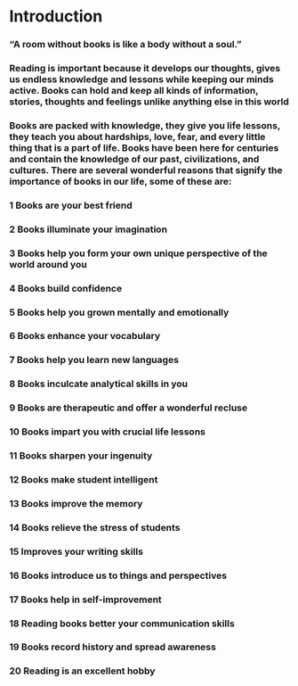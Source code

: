 # Introduction
### “A room without books is like a body without a soul.”
### Reading is important because it develops our thoughts, gives us endless knowledge and lessons while keeping our minds active. Books can hold and keep all kinds of information, stories, thoughts and feelings unlike anything else in this world
### Books are packed with knowledge, they give you life lessons, they teach you about hardships, love, fear, and every little thing that is a part of life. Books have been here for centuries and contain the knowledge of our past, civilizations, and cultures. There are several wonderful reasons that signify the importance of books in our life, some of these are:

### 1 Books are your best friend
### 2 Books illuminate your imagination
### 3 Books help you form your own unique perspective of the world around you
### 4 Books build confidence
### 5 Books help you grown mentally and emotionally
### 6 Books enhance your vocabulary
### 7 Books help you learn new languages
### 8 Books inculcate analytical skills in you
### 9 Books are therapeutic and offer a wonderful recluse
### 10 Books impart you with crucial life lessons
### 11 Books sharpen your ingenuity
### 12 Books make student intelligent
### 13 Books improve the memory
### 14 Books relieve the stress of students
### 15 Improves your writing skills
### 16 Books introduce us to things and perspectives
### 17 Books help in self-improvement
### 18 Reading books better your communication skills
### 19 Books record history and spread awareness
### 20 Reading is an excellent hobby
